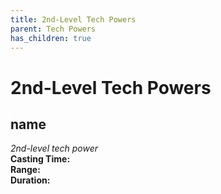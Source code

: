 ```yaml
---
title: 2nd-Level Tech Powers
parent: Tech Powers
has_children: true
---
```

# 2nd-Level Tech Powers

## name	
*2nd-level tech power*
<br>**Casting Time:** 
<br>**Range:** 
<br>**Duration:** 
